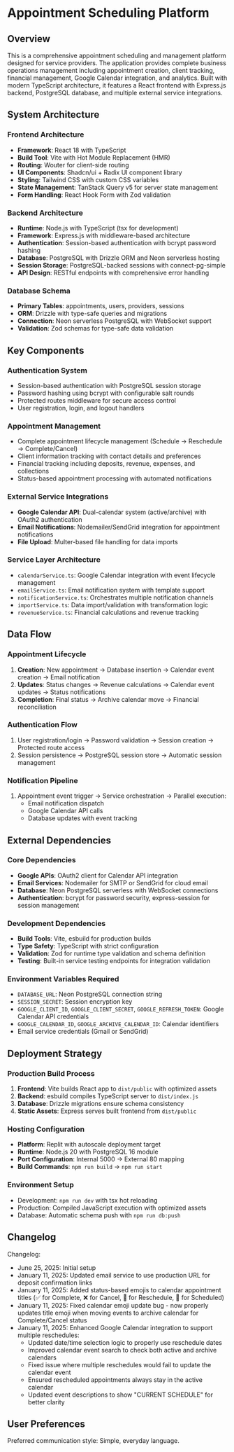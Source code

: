 # Appointment Scheduling Platform

## Overview

This is a comprehensive appointment scheduling and management platform designed for service providers. The application provides complete business operations management including appointment creation, client tracking, financial management, Google Calendar integration, and analytics. Built with modern TypeScript architecture, it features a React frontend with Express.js backend, PostgreSQL database, and multiple external service integrations.

## System Architecture

### Frontend Architecture
- **Framework**: React 18 with TypeScript
- **Build Tool**: Vite with Hot Module Replacement (HMR)
- **Routing**: Wouter for client-side routing
- **UI Components**: Shadcn/ui + Radix UI component library
- **Styling**: Tailwind CSS with custom CSS variables
- **State Management**: TanStack Query v5 for server state management
- **Form Handling**: React Hook Form with Zod validation

### Backend Architecture
- **Runtime**: Node.js with TypeScript (tsx for development)
- **Framework**: Express.js with middleware-based architecture
- **Authentication**: Session-based authentication with bcrypt password hashing
- **Database**: PostgreSQL with Drizzle ORM and Neon serverless hosting
- **Session Storage**: PostgreSQL-backed sessions with connect-pg-simple
- **API Design**: RESTful endpoints with comprehensive error handling

### Database Schema
- **Primary Tables**: appointments, users, providers, sessions
- **ORM**: Drizzle with type-safe queries and migrations
- **Connection**: Neon serverless PostgreSQL with WebSocket support
- **Validation**: Zod schemas for type-safe data validation

## Key Components

### Authentication System
- Session-based authentication with PostgreSQL session storage
- Password hashing using bcrypt with configurable salt rounds
- Protected routes middleware for secure access control
- User registration, login, and logout handlers

### Appointment Management
- Complete appointment lifecycle management (Schedule → Reschedule → Complete/Cancel)
- Client information tracking with contact details and preferences
- Financial tracking including deposits, revenue, expenses, and collections
- Status-based appointment processing with automated notifications

### External Service Integrations
- **Google Calendar API**: Dual-calendar system (active/archive) with OAuth2 authentication
- **Email Notifications**: Nodemailer/SendGrid integration for appointment notifications
- **File Upload**: Multer-based file handling for data imports

### Service Layer Architecture
- `calendarService.ts`: Google Calendar integration with event lifecycle management
- `emailService.ts`: Email notification system with template support
- `notificationService.ts`: Orchestrates multiple notification channels
- `importService.ts`: Data import/validation with transformation logic
- `revenueService.ts`: Financial calculations and revenue tracking

## Data Flow

### Appointment Lifecycle
1. **Creation**: New appointment → Database insertion → Calendar event creation → Email notification
2. **Updates**: Status changes → Revenue calculations → Calendar event updates → Status notifications
3. **Completion**: Final status → Archive calendar move → Financial reconciliation

### Authentication Flow
1. User registration/login → Password validation → Session creation → Protected route access
2. Session persistence → PostgreSQL session store → Automatic session management

### Notification Pipeline
1. Appointment event trigger → Service orchestration → Parallel execution:
   - Email notification dispatch
   - Google Calendar API calls
   - Database updates with event tracking

## External Dependencies

### Core Dependencies
- **Google APIs**: OAuth2 client for Calendar API integration
- **Email Services**: Nodemailer for SMTP or SendGrid for cloud email
- **Database**: Neon PostgreSQL serverless with WebSocket connections
- **Authentication**: bcrypt for password security, express-session for session management

### Development Dependencies
- **Build Tools**: Vite, esbuild for production builds
- **Type Safety**: TypeScript with strict configuration
- **Validation**: Zod for runtime type validation and schema definition
- **Testing**: Built-in service testing endpoints for integration validation

### Environment Variables Required
- `DATABASE_URL`: Neon PostgreSQL connection string
- `SESSION_SECRET`: Session encryption key
- `GOOGLE_CLIENT_ID`, `GOOGLE_CLIENT_SECRET`, `GOOGLE_REFRESH_TOKEN`: Google Calendar API credentials
- `GOOGLE_CALENDAR_ID`, `GOOGLE_ARCHIVE_CALENDAR_ID`: Calendar identifiers
- Email service credentials (Gmail or SendGrid)

## Deployment Strategy

### Production Build Process
1. **Frontend**: Vite builds React app to `dist/public` with optimized assets
2. **Backend**: esbuild compiles TypeScript server to `dist/index.js`
3. **Database**: Drizzle migrations ensure schema consistency
4. **Static Assets**: Express serves built frontend from `dist/public`

### Hosting Configuration
- **Platform**: Replit with autoscale deployment target
- **Runtime**: Node.js 20 with PostgreSQL 16 module
- **Port Configuration**: Internal 5000 → External 80 mapping
- **Build Commands**: `npm run build` → `npm run start`

### Environment Setup
- Development: `npm run dev` with tsx hot reloading
- Production: Compiled JavaScript execution with optimized assets
- Database: Automatic schema push with `npm run db:push`

## Changelog

Changelog:
- June 25, 2025: Initial setup
- January 11, 2025: Updated email service to use production URL for deposit confirmation links
- January 11, 2025: Added status-based emojis to calendar appointment titles (✅ for Complete, ❌ for Cancel, 🔄 for Reschedule, 📅 for Scheduled)
- January 11, 2025: Fixed calendar emoji update bug - now properly updates title emoji when moving events to archive calendar for Complete/Cancel status
- January 11, 2025: Enhanced Google Calendar integration to support multiple reschedules:
  - Updated date/time selection logic to properly use reschedule dates
  - Improved calendar event search to check both active and archive calendars
  - Fixed issue where multiple reschedules would fail to update the calendar event
  - Ensured rescheduled appointments always stay in the active calendar
  - Updated event descriptions to show "CURRENT SCHEDULE" for better clarity

## User Preferences

Preferred communication style: Simple, everyday language.